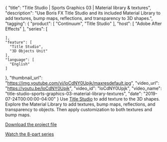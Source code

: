 {
  "title": "Title Studio | Sports Graphics 03 | Material library & textures",
  "description": "Use Boris FX Title Studio and its included Material Library to add textures, bump maps, reflections, and transparency to 3D shapes.",
  "tagging": {
    "product": [
      "Continuum",
      "Title Studio"
    ],
    "host": [
      "Adobe After Effects"
    ],
    "series": [

    ],
    "feature": [
      "Title Studio",
      "3D Objects Unit"
    ],
    "language": [
      "English"
    ]
  },
  "thumbnail_url": "https://img.youtube.com/vi/loCdNY0Upjk/maxresdefault.jpg",
  "video_url": "https://youtu.be/loCdNY0Upjk",
  "video_id": "loCdNY0Upjk",
  "video_name": "title-studio-sports-graphics-03-material-library-textures",
  "date": "2019-07-24T00:00:00-04:00"
}
Use [Title Studio](https://borisfx.com/products/title-studio/ "Boris FX Title Studio") to add texture to the 3D shapes. Explore the Material Library to add textures, bump maps, reflections, and transparency to objects. Then apply customization to both textures and bump maps.

<a href="https://bit.ly/2xxX5pA" target="_blank">Download the project file</a>

<a href="https://borisfx.com/videos/?tags=category:Creating%20Sports%20Graphics&search=">Watch the 8-part series</a>

